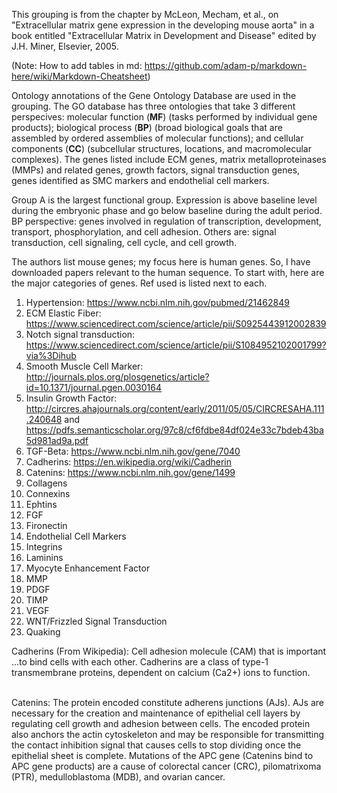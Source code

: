 This grouping is from the chapter by McLeon, Mecham, et al., on "Extracellular matrix gene expression in the developing mouse aorta" 
in a book entitled "Extracellular Matrix in Development and Disease" edited by J.H. Miner, Elsevier, 2005.

(Note: How to add tables in md: https://github.com/adam-p/markdown-here/wiki/Markdown-Cheatsheet)

Ontology annotations of the Gene Ontology Database are used in the grouping. The GO database has three ontologies that take 3 
different perspecives: molecular function (**MF**) (tasks performed by individual gene products); biological process (**BP**) (broad biological goals that are assembled by ordered assemblies of molecular functions); and cellular components (**CC**) (subcellular structures, locations, and macromolecular complexes). The genes listed include ECM genes, matrix metalloproteinases (MMPs) and related genes, growth factors, signal transduction genes, genes identified as SMC markers and endothelial cell markers.

Group A is the largest functional group. Expression is above baseline level during the embryonic phase and go below baseline during the adult period. BP perspective: genes involved in regulation of transcription, development, transport, phosphorylation, and cell adhesion. Others are: signal transduction, cell signaling, cell cycle, and cell growth. 

The authors list mouse genes; my focus here is human genes. So, I have downloaded papers relevant to the human sequence. To start with, here are the major categories of genes. Ref used is listed next to each. 

1. Hypertension:  https://www.ncbi.nlm.nih.gov/pubmed/21462849
2. ECM Elastic Fiber:  https://www.sciencedirect.com/science/article/pii/S0925443912002839
3. Notch signal transduction:  https://www.sciencedirect.com/science/article/pii/S1084952102001799?via%3Dihub
4. Smooth Muscle Cell Marker: http://journals.plos.org/plosgenetics/article?id=10.1371/journal.pgen.0030164
5. Insulin Growth Factor: http://circres.ahajournals.org/content/early/2011/05/05/CIRCRESAHA.111.240648 and https://pdfs.semanticscholar.org/97c8/cf6fdbe84df024e33c7bdeb43ba5d981ad9a.pdf
6. TGF-Beta: https://www.ncbi.nlm.nih.gov/gene/7040
7. Cadherins: https://en.wikipedia.org/wiki/Cadherin
8. Catenins: https://www.ncbi.nlm.nih.gov/gene/1499
9. Collagens
10. Connexins
11. Ephtins
12. FGF
13. Fironectin
14. Endothelial Cell Markers
15. Integrins
16. Laminins
17. Myocyte Enhancement Factor
18. MMP
19. PDGF
20. TIMP
21. VEGF
22. WNT/Frizzled Signal Transduction
23. Quaking


Cadherins (From Wikipedia): Cell adhesion molecule (CAM) that is important ...to bind cells with each other. Cadherins are a class of type-1 transmembrane proteins, dependent on calcium (Ca2+) ions to function. <br><br>

Catenins: The protein encoded constitute adherens junctions (AJs). AJs are necessary for the creation and maintenance of epithelial cell layers by regulating cell growth and adhesion between cells. The encoded protein also anchors the actin cytoskeleton and may be responsible for transmitting the contact inhibition signal that causes cells to stop dividing once the epithelial sheet is complete. Mutations of the APC gene (Catenins bind to APC gene products) are a cause of colorectal cancer (CRC), pilomatrixoma (PTR), medulloblastoma (MDB), and ovarian cancer. 
